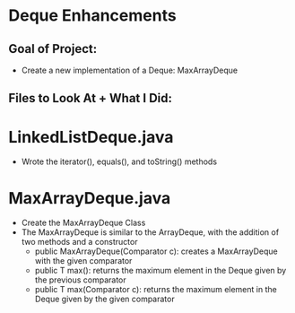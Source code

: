# Deque Enhancements

## Goal of Project:

- Create a new implementation of a Deque: MaxArrayDeque 

## Files to Look At + What I Did:

# LinkedListDeque.java
- Wrote the iterator(), equals(), and toString() methods

# MaxArrayDeque.java
- Create the MaxArrayDeque Class
- The MaxArrayDeque is similar to the ArrayDeque, with the addition of two methods and a constructor
  - public MaxArrayDeque(Comparator<T> c): creates a MaxArrayDeque with the given comparator
  - public T max(): returns the maximum element in the Deque given by the previous comparator
  - public T max(Comparator<T> c): returns the maximum element in the Deque given by the given comparator
